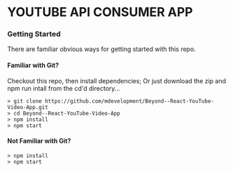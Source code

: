 # YOUTUBE API CONSUMER APP

### Getting Started

There are familiar obvious ways for getting started with this repo.

#### Familiar with Git?
Checkout this repo, then install dependencies;  Or just download the zip and npm run intall from the cd'd directory...

```
> git clone https://github.com/mdevelopment/Beyond--React-YouTube-Video-App.git
> cd Beyond--React-YouTube-Video-App
> npm install
> npm start
```

#### Not Familiar with Git?

```
> npm install
> npm start
```
